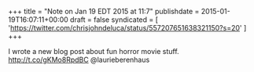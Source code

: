 +++
title = "Note on Jan 19 EDT 2015 at 11:7"
publishdate = 2015-01-19T16:07:11+00:00
draft = false
syndicated = [ 'https://twitter.com/chrisjohndeluca/status/557207651638321150?s=20' ]
+++

I wrote a new blog post about fun horror movie stuff. http://t.co/gKMo8RpdBC @laurieberenhaus
